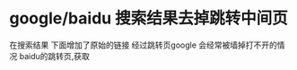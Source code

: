 google/baidu 搜索结果去掉跳转中间页
============================


在搜索结果 下面增加了原始的链接
   经过跳转页google 会经常被墙掉打不开的情况
   baidu的跳转页,获取


   	